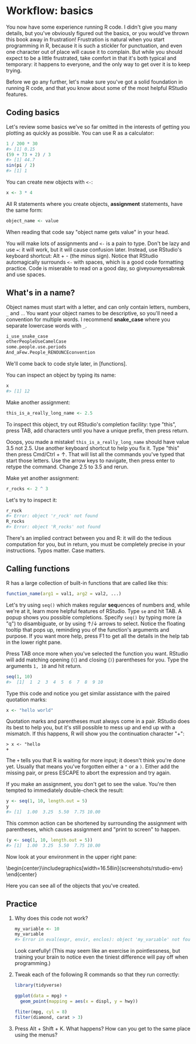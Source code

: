 
# Workflow: basics

You now have some experience running R code. I didn't give you many details, but you've obviously figured out the basics, or you would've thrown this book away in frustration! Frustration is natural when you start programming in R, because it is such a stickler for punctuation, and even one character out of place will cause it to complain. But while you should expect to be a little frustrated, take comfort in that it's both typical and temporary: it happens to everyone, and the only way to get over it is to keep trying.

Before we go any further, let's make sure you've got a solid foundation in running R code, and that you know about some of the most helpful RStudio features.

## Coding basics

Let's review some basics we've so far omitted in the interests of getting you plotting as quickly as possible. You can use R as a calculator:


```r
1 / 200 * 30
#> [1] 0.15
(59 + 73 + 2) / 3
#> [1] 44.7
sin(pi / 2)
#> [1] 1
```

You can create new objects with `<-`:


```r
x <- 3 * 4
```

All R statements where you create objects, __assignment__ statements, have the same form:


```r
object_name <- value
```

When reading that code say "object name gets value" in your head.

You will make lots of assignments and `<-` is a pain to type. Don't be lazy and use `=`: it will work, but it will cause confusion later. Instead, use RStudio's keyboard shortcut: Alt + - (the minus sign). Notice that RStudio automagically surrounds `<-` with spaces, which is a good code formatting practice. Code is miserable to read on a good day, so giveyoureyesabreak and use spaces.

## What's in a name?

Object names must start with a letter, and can only contain letters, numbers, `_` and `.`. You want your object names to be descriptive, so you'll need a convention for multiple words. I recommend __snake_case__ where you separate lowercase words with `_`. 


```r
i_use_snake_case
otherPeopleUseCamelCase
some.people.use.periods
And_aFew.People_RENOUNCEconvention
```

We'll come back to code style later, in [functions].

You can inspect an object by typing its name:


```r
x
#> [1] 12
```

Make another assignment:


```r
this_is_a_really_long_name <- 2.5
```

To inspect this object, try out RStudio's completion facility: type "this", press TAB, add characters until you have a unique prefix, then press return.

Ooops, you made a mistake! `this_is_a_really_long_name` should have value 3.5 not 2.5. Use another keyboard shortcut to help you fix it.  Type "this" then press Cmd/Ctrl + ↑. That will list all the commands you've typed that start those letters. Use the arrow keys to navigate, then press enter to retype the command. Change 2.5 to 3.5 and rerun.

Make yet another assignment:


```r
r_rocks <- 2 ^ 3
```

Let's try to inspect it:


```r
r_rock
#> Error: object 'r_rock' not found
R_rocks
#> Error: object 'R_rocks' not found
```

There's an implied contract between you and R: it will do the tedious computation for you, but in return, you must be completely precise in your instructions. Typos matter. Case matters.

## Calling functions

R has a large collection of built-in functions that are called like this:


```r
function_name(arg1 = val1, arg2 = val2, ...)
```

Let's try using `seq()` which makes regular **seq**uences of numbers and, while we're at it, learn more helpful features of RStudio. Type `se` and hit TAB. A popup shows you possible completions. Specify `seq()` by typing more (a "q") to disambiguate, or by using ↑/↓ arrows to select. Notice the floating tooltip that pops up, reminding you of the function's arguments and purpose. If you want more help, press F1 to get all the details in the help tab in the lower right pane. 

Press TAB once more when you've selected the function you want. RStudio will add matching opening (`(`) and closing (`)`) parentheses for you. Type the arguments `1, 10` and hit return.


```r
seq(1, 10)
#>  [1]  1  2  3  4  5  6  7  8  9 10
```

Type this code and notice you get similar assistance with the paired quotation marks:


```r
x <- "hello world"
```

Quotation marks and parentheses must always come in a pair. RStudio does its best to help you, but it's still possible to mess up and end up with a mismatch. If this happens, R will show you the continuation character "+":

```
> x <- "hello
+
```

The `+` tells you that R is waiting for more input; it doesn't think you're done yet. Usually that means you've forgotten either a `"` or a `)`. Either add the missing pair, or press ESCAPE to abort the expression and try again.

If you make an assignment, you don't get to see the value. You're then tempted to immediately double-check the result:


```r
y <- seq(1, 10, length.out = 5)
y
#> [1]  1.00  3.25  5.50  7.75 10.00
```

This common action can be shortened by surrounding the assignment with parentheses, which causes assignment and "print to screen" to happen.


```r
(y <- seq(1, 10, length.out = 5))
#> [1]  1.00  3.25  5.50  7.75 10.00
```

Now look at your environment in the upper right pane:


\begin{center}\includegraphics[width=16.58in]{screenshots/rstudio-env} \end{center}

Here you can see all of the objects that you've created.

## Practice

1.  Why does this code not work?

    
    ```r
    my_variable <- 10
    my_varıable
    #> Error in eval(expr, envir, enclos): object 'my_varıable' not found
    ```
    
    Look carefully! (This may seem like an exercise in pointlessness, but
    training your brain to notice even the tiniest difference will pay off
    when programming.)
    
1.  Tweak each of the following R commands so that they run correctly:

    
    ```r
    library(tidyverse)
    
    ggplot(data = mpg) + 
      geom_point(mapping = aes(x = displ, y = hwy))
    
    fliter(mpg, cyl = 8)
    filter(diamond, carat > 3)
    ```
    
1.  Press Alt + Shift + K. What happens? How can you get to the same place
    using the menus?


